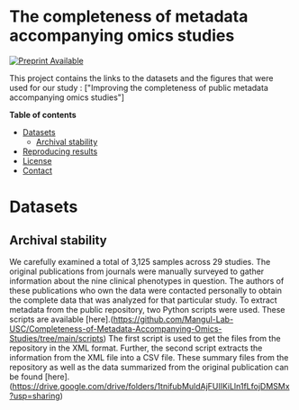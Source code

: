 # The completeness of metadata accompanying omics studies

[![Preprint Available](https://img.shields.io/badge/Preprint-online-green.svg)](https://osf.io/na5j8/)

This project contains the links to the datasets and the figures that were used for our study : ["Improving the completeness of public metadata accompanying omics studies"]

**Table of contents**
* [Datasets](#datasets)
  * [Archival stability](#archival-stability)
* [Reproducing results](#reproducing-results)
* [License](#license)
* [Contact](#contact)


# Datasets

## Archival stability

We carefully examined a total of 3,125 samples across 29 studies. The original publications from journals were manually surveyed to gather information about the nine clinical phenotypes in question. The authors of these publications who own the data were contacted personally to obtain the complete data that was analyzed for that particular study. To extract metadata from the public repository, two Python scripts were used. These scripts are available [here].(https://github.com/Mangul-Lab-USC/Completeness-of-Metadata-Accompanying-Omics-Studies/tree/main/scripts) The first script is used to get the files from the repository in the XML format. Further, the second script extracts the information from the XML file into a CSV file. These summary files from the repository as well as the data summarized from the original publication can be found [here]. (https://drive.google.com/drive/folders/1tnifubMuldAjFUlIKiLln1fLfojDMSMx?usp=sharing)
